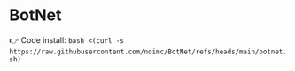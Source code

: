 # BotNet

👉 Code install: ``bash <(curl -s https://raw.githubusercontent.com/noimc/BotNet/refs/heads/main/botnet.sh)``
